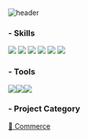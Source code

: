 ### 
![header](https://capsule-render.vercel.app/api?type=waving&color=gradient&height=200&section=footer&text=Data%20Analyst%20EYKIM&fontSize=80&&fontColor=222222)


### - Skills
<img src="https://img.shields.io/badge/MSSQL-CC2927?style=flat-square&logo=microsoftsqlserver&logoColor=white"> <img src="https://img.shields.io/badge/MySQL-4479A1?style=flat-square&logo=mysql&logoColor=white">      <img src="https://img.shields.io/badge/Python-F5CD0E?style=flat-square&logo=Python&logoColor=white"> <img src="https://img.shields.io/badge/R-276DC3?style=flat-square&logo=R&logoColor=white">  <img src="https://img.shields.io/badge/Tableau-E97627?style=flat-square&logo=tableau&logoColor=white"> <img src="https://img.shields.io/badge/QlikSense-009848?style=flat-square&logo=qlik&logoColor=white">

### - Tools
<img src="https://img.shields.io/badge/Github-181717?style=flat-square&logo=github&logoColor=white"><img src="https://img.shields.io/badge/Slack-4A154B?style=flat-square&logo=slack&logoColor=white"><img src="https://img.shields.io/badge/Notion-000000?style=flat-square&logo=notion&logoColor=white">

### - Project Category
[🛒 Commerce](https://github.com/eunyeongkimm/personal_project/tree/main/commerce)
<!--
**eunyeongkimm/eunyeongkimm** is a ✨ _special_ ✨ repository because its `README.md` (this file) appears on your GitHub profile.

Here are some ideas to get you started:

- 🔭 I’m currently working on ...
- 🌱 I’m currently learning ...
- 👯 I’m looking to collaborate on ...
- 🤔 I’m looking for help with ...
- 💬 Ask me about ...
- 📫 How to reach me: ...
- 😄 Pronouns: ...
- ⚡ Fun fact: ...
-->

